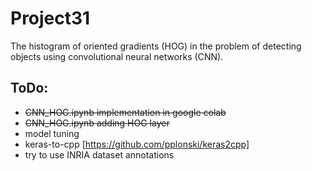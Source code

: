 # Project31
The histogram of oriented gradients (HOG) in the problem of detecting objects using convolutional neural networks (CNN).

## ToDo:
  * ~~CNN_HOG.ipynb implementation in google colab~~
  * ~~CNN_HOG.ipynb adding HOG layer~~
  * model tuning
  * keras-to-cpp [https://github.com/pplonski/keras2cpp]
  * try to use INRIA dataset annotations 
